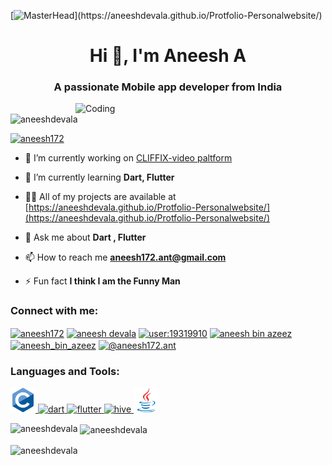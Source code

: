 [![MasterHead]([https://raw.githubusercontent.com/punitkmryh/punitkmryh/master/Developer.gif](https://camo.githubusercontent.com/8bf6f6d78abc81fcf9c49f10649423e73ea44bc248e83aaae8759d401c829a84/68747470733a2f2f70687973696373677572756b756c2e66696c65732e776f726470726573732e636f6d2f323031392f30322f6368617261637465722d312e676966))](https://aneeshdevala.github.io/Protfolio-Personalwebsite/)
<h1 align="center">Hi 👋, I'm Aneesh A</h1>
<h3 align="center">A passionate Mobile app developer from India</h3>
<img align="right" alt="Coding" width="400" src="https://cdn.dribbble.com/users/1162077/screenshots/3848914/programmer.gif">
<p align="left"> <img src="https://komarev.com/ghpvc/?username=aneeshdevala&label=Profile%20views&color=0e75b6&style=flat" alt="aneeshdevala" /> </p>

<p align="left"> <a href="https://twitter.com/aneesh172" target="blank"><img src="https://img.shields.io/twitter/follow/aneesh172?logo=twitter&style=for-the-badge" alt="aneesh172" /></a> </p>

- 🔭 I’m currently working on [CLIFFIX-video paltform](https://github.com/aneeshdevala/Cliffix-video-platform.git)

- 🌱 I’m currently learning **Dart, Flutter**

- 👨‍💻 All of my projects are available at [https://aneeshdevala.github.io/Protfolio-Personalwebsite/](https://aneeshdevala.github.io/Protfolio-Personalwebsite/)

- 💬 Ask me about **Dart , Flutter**

- 📫 How to reach me **aneesh172.ant@gmail.com**

- ⚡ Fun fact **I think I am the Funny Man**

<h3 align="left">Connect with me:</h3>
<p align="left">
<a href="https://twitter.com/aneesh172" target="blank"><img align="center" src="https://raw.githubusercontent.com/rahuldkjain/github-profile-readme-generator/master/src/images/icons/Social/twitter.svg" alt="aneesh172" height="30" width="40" /></a>
<a href="https://linkedin.com/in/aneesh devala" target="blank"><img align="center" src="https://raw.githubusercontent.com/rahuldkjain/github-profile-readme-generator/master/src/images/icons/Social/linked-in-alt.svg" alt="aneesh devala" height="30" width="40" /></a>
<a href="https://stackoverflow.com/users/user:19319910" target="blank"><img align="center" src="https://raw.githubusercontent.com/rahuldkjain/github-profile-readme-generator/master/src/images/icons/Social/stack-overflow.svg" alt="user:19319910" height="30" width="40" /></a>
<a href="https://fb.com/aneesh bin azeez" target="blank"><img align="center" src="https://raw.githubusercontent.com/rahuldkjain/github-profile-readme-generator/master/src/images/icons/Social/facebook.svg" alt="aneesh bin azeez" height="30" width="40" /></a>
<a href="https://instagram.com/aneesh_bin_azeez" target="blank"><img align="center" src="https://raw.githubusercontent.com/rahuldkjain/github-profile-readme-generator/master/src/images/icons/Social/instagram.svg" alt="aneesh_bin_azeez" height="30" width="40" /></a>
<a href="https://medium.com/@aneesh172.ant" target="blank"><img align="center" src="https://raw.githubusercontent.com/rahuldkjain/github-profile-readme-generator/master/src/images/icons/Social/medium.svg" alt="@aneesh172.ant" height="30" width="40" /></a>
</p>

<h3 align="left">Languages and Tools:</h3>
<p align="left"> <a href="https://www.cprogramming.com/" target="_blank" rel="noreferrer"> <img src="https://raw.githubusercontent.com/devicons/devicon/master/icons/c/c-original.svg" alt="c" width="40" height="40"/> </a> <a href="https://dart.dev" target="_blank" rel="noreferrer"> <img src="https://www.vectorlogo.zone/logos/dartlang/dartlang-icon.svg" alt="dart" width="40" height="40"/> </a> <a href="https://flutter.dev" target="_blank" rel="noreferrer"> <img src="https://www.vectorlogo.zone/logos/flutterio/flutterio-icon.svg" alt="flutter" width="40" height="40"/> </a> <a href="https://hive.apache.org/" target="_blank" rel="noreferrer"> <img src="https://www.vectorlogo.zone/logos/apache_hive/apache_hive-icon.svg" alt="hive" width="40" height="40"/> </a> <a href="https://www.java.com" target="_blank" rel="noreferrer"> <img src="https://raw.githubusercontent.com/devicons/devicon/master/icons/java/java-original.svg" alt="java" width="40" height="40"/> </a> </p>

<p><img align="left" src="https://github-readme-stats.vercel.app/api/top-langs?username=aneeshdevala&show_icons=true&locale=en&layout=compact" alt="aneeshdevala" /></p>

<p>&nbsp;<img align="center" src="https://github-readme-stats.vercel.app/api?username=aneeshdevala&show_icons=true&locale=en" alt="aneeshdevala" /></p>

<p><img align="center" src="https://github-readme-streak-stats.herokuapp.com/?user=aneeshdevala&" alt="aneeshdevala" /></p>

